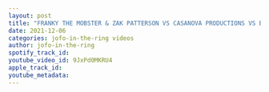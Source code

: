 ```yaml
---
layout: post
title: "FRANKY THE MOBSTER & ZAK PATTERSON VS CASANOVA PRODUCTIONS VS BAY CITY CHOIR BOYS VS AMAZINGLY SWEET"
date: 2021-12-06
categories: jofo-in-the-ring videos
author: jofo-in-the-ring
spotify_track_id: 
youtube_video_id: 9JxPd0MKRU4
apple_track_id: 
youtube_metadata: 
---
```


